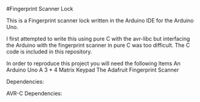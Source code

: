 #Fingerprint Scanner Lock

This is a Fingerprint scanner lock written in the Arduino IDE for the Arduino Uno.

I first attempted to write this using pure C with the avr-libc but interfacing the Arduino with the fingerprint scanner in pure C was too difficult. The C code is included in this repository.

In order to reproduce this project you will need the following Items An Arduino Uno A 3 * 4 Matrix Keypad The Adafruit Fingerprint Scanner

Dependencies:

AVR-C Dependencies:
